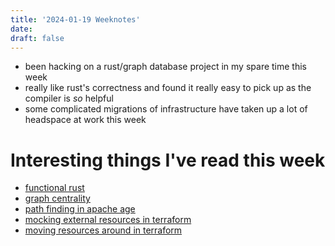 ```yaml
---
title: '2024-01-19 Weeknotes'
date: 
draft: false
---
```

- been hacking on a rust/graph database project in my spare time this week
- really like rust's correctness and found it really easy to pick up as the compiler is _so_ helpful
- some complicated migrations of infrastructure have taken up a lot of headspace at work this week

# Interesting things I've read this week
- [functional rust](https://kerkour.com/rust-functional-programming)
- [graph centrality](https://towardsdatascience.com/graph-analytics-introduction-and-concepts-of-centrality-8f5543b55de3)
- [path finding in apache age](https://dev.to/matheusfarias03/exploring-shortest-path-algorithms-with-apache-age-oap)
- [mocking external resources in terraform](https://github.com/hashicorp/terraform-provider-tfcoremock)
- [moving resources around in terraform](https://developer.hashicorp.com/terraform/language/modules/develop/refactoring)
